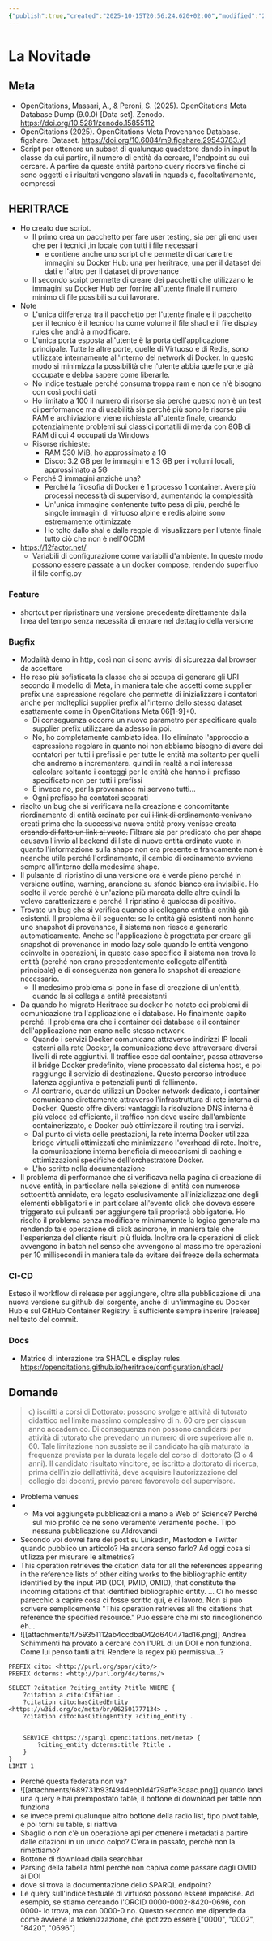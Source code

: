```yaml
---
{"publish":true,"created":"2025-10-15T20:56:24.620+02:00","modified":"2025-10-15T20:56:24.623+02:00","cssclasses":""}
---
```



# La Novitade

## Meta
- OpenCitations, Massari, A., & Peroni, S. (2025). OpenCitations Meta Database Dump (9.0.0) [Data set]. Zenodo. https://doi.org/10.5281/zenodo.15855112
- OpenCitations (2025). OpenCitations Meta Provenance Database. figshare. Dataset. https://doi.org/10.6084/m9.figshare.29543783.v1
- Script per ottenere un subset di qualunque quadstore dando in input la classe da cui partire, il numero di entità da cercare, l'endpoint su cui cercare. A partire da queste entità partono query ricorsive finché ci sono oggetti e i risultati vengono slavati in nquads e, facoltativamente, compressi

## HERITRACE

- Ho creato due script.
	- Il primo crea un pacchetto per fare user testing, sia per gli end user che per i tecnici ,in locale con tutti i file necessari
		- e contiene anche uno script che permette di caricare tre immagini su Docker Hub: una per heritrace, una per il dataset dei dati e l'altro per il dataset di provenance
	- Il secondo script permette di creare dei pacchetti che utilizzano le immagini su Docker Hub per fornire all'utente finale il numero minimo di file possibili su cui lavorare.
- Note
	- L'unica differenza tra il pacchetto per l'utente finale e il pacchetto per il tecnico è il tecnico ha come volume il file shacl e il file display rules che andrà a modificare.
	- L'unica porta esposta all'utente è la porta dell'applicazione principale. Tutte le altre porte, quelle di Virtuoso e di Redis, sono utilizzate internamente all'interno del network di Docker. In questo modo si minimizza la possibilità che l'utente abbia quelle porte già occupate e debba sapere come liberarle.
	- No indice testuale perché consuma troppa ram e non ce n'è bisogno con così pochi dati
	- Ho limitato a 100 il numero di risorse sia perché questo non è un test di performance ma di usabilità sia perché più sono le risorse più RAM e archiviazione viene richiesta all'utente finale, creando potenzialmente problemi sui classici portatili di merda con 8GB di RAM di cui 4 occupati da Windows
	- Risorse richieste:
		- RAM 530 MiB, ho approssimato a 1G
		- Disco: 3.2 GB per le immagini e 1.3 GB per i volumi locali, approssimato a 5G
	- Perché 3 immagini anziché una?
		- Perché la filosofia di Docker è 1 processo 1 container. Avere più processi necessità di supervisord, aumentando la complessità
		- Un'unica immagine contenente tutto pesa di più, perché le singole immagini di virtuoso alpine e redis alpine sono estremamente ottimizzate
		- Ho tolto dallo shal e dalle regole di visualizzare per l'utente finale tutto ciò che non è nell'OCDM
- https://12factor.net/
	- Variabili di configurazione come variabili d'ambiente. In questo modo possono essere passate a un docker compose, rendendo superfluo il file config.py

### Feature
- shortcut per ripristinare una versione precedente direttamente dalla linea del tempo senza necessità di entrare nel dettaglio della versione

### Bugfix

- Modalità demo in http, così non ci sono avvisi di sicurezza dal browser da accettare
- Ho reso più sofisticata la classe che si occupa di generare gli URI secondo il modello di Meta, in maniera tale che accetti come supplier prefix una espressione regolare che permetta di inizializzare i contatori anche per molteplici supplier prefix all'interno dello stesso dataset esattamente come in OpenCitations Meta 06[1-9]+0.
	- Di conseguenza occorre un nuovo parametro per specificare quale supplier prefix utilizzare da adesso in poi.
	- No, ho completamente cambiato idea. Ho eliminato l'approccio a espressione regolare in quanto noi non abbiamo bisogno di avere dei contatori per tutti i prefissi e per tutte le entità ma soltanto per quelli che andremo a incrementare. quindi in realtà a noi interessa calcolare soltanto i conteggi per le entità che hanno il prefisso specificato non per tutti i prefissi
	- E invece no, per la provenance mi servono tutti...
	- Ogni prefisso ha contatori separati
- risolto un bug che si verificava nella creazione e concomitante riordinamento di entità ordinate per cui ~~i link di ordinamento venivano creati prima che la successiva nuova entità proxy venisse creata creando di fatto un link al vuoto.~~ Filtrare sia per predicato che per shape causava l'invio al backend di liste di nuove entità ordinate vuote in quanto l'informazione sulla shape non era presente e francamente non è neanche utile perché l'ordinamento, il cambio di ordinamento avviene sempre all'interno della medesima shape.
- Il pulsante di ripristino di una versione ora è verde pieno perché in versione outline, warning, arancione su sfondo bianco era invisibile. Ho scelto il verde perché è un'azione più marcata delle altre quindi la volevo caratterizzare e  perché il ripristino è qualcosa di positivo.
- Trovato un bug che si verifica quando si collegano entità a entità già esistenti. Il problema è il seguente: se le entità già esistenti non hanno uno snapshot di provenance, il sistema non riesce a generarlo automaticamente. Anche se l'applicazione è progettata per creare gli snapshot di provenance in modo lazy solo quando le entità vengono coinvolte in operazioni, in questo caso specifico il sistema non trova le entità (perché non erano precedentemente collegate all'entità principale) e di conseguenza non genera lo snapshot di creazione necessario.
	- Il medesimo problema si pone in fase di creazione di un'entità, quando la si collega a entità preesistenti
- Da quando ho migrato Heritrace su docker ho notato dei problemi di comunicazione tra l'applicazione e i database. Ho finalmente capito perché. Il problema era che i container dei database e il container dell'applicazione non erano nello stesso network.
	- Quando i servizi Docker comunicano attraverso indirizzi IP locali esterni alla rete Docker, la comunicazione deve attraversare diversi livelli di rete aggiuntivi. Il traffico esce dal container, passa attraverso il bridge Docker predefinito, viene processato dal sistema host, e poi raggiunge il servizio di destinazione. Questo percorso introduce latenza aggiuntiva e potenziali punti di fallimento.
	- Al contrario, quando utilizzi un Docker network dedicato, i container comunicano direttamente attraverso l'infrastruttura di rete interna di Docker. Questo offre diversi vantaggi: la risoluzione DNS interna è più veloce ed efficiente, il traffico non deve uscire dall'ambiente containerizzato, e Docker può ottimizzare il routing tra i servizi.
	- Dal punto di vista delle prestazioni, la rete interna Docker utilizza bridge virtuali ottimizzati che minimizzano l'overhead di rete. Inoltre, la comunicazione interna beneficia di meccanismi di caching e ottimizzazioni specifiche dell'orchestratore Docker.
	- L'ho scritto nella documentazione
- Il problema di performance che si verificava nella pagina di creazione di nuove entità, in particolare nella selezione di entità con numerose sottoentità annidate, era legato esclusivamente all'inizializzazione degli elementi obbligatori e in particolare all'evento click che doveva essere triggerato sui pulsanti per aggiungere tali proprietà obbligatorie. Ho risolto il problema senza modificare minimamente la logica generale ma rendendo tale operazione di click asincrone, in maniera tale che l'esperienza del cliente risulti più fluida. Inoltre ora le operazioni di click avvengono in batch nel senso che avvengono al massimo tre operazioni per 10 millisecondi in maniera tale da evitare dei freeze della schermata

### CI-CD

Esteso il workflow di release per aggiungere, oltre alla pubblicazione di una nuova versione su github del sorgente, anche di un'immagine su Docker Hub e sul GitHub Container Registry. È sufficiente sempre inserire [release] nel testo del commit.

### Docs
   
- Matrice di interazione tra SHACL e display rules. https://opencitations.github.io/heritrace/configuration/shacl/

## Domande

> c) iscritti a corsi di Dottorato: possono svolgere attività di tutorato didattico nel limite massimo complessivo di n.
60 ore per ciascun anno accademico. Di conseguenza non possono candidarsi per attività di tutorato che prevedano un
numero di ore superiore alle n. 60. Tale limitazione non sussiste se il candidato ha già maturato la frequenza prevista
per la durata legale del corso di dottorato (3 o 4 anni). Il candidato risultato vincitore, se iscritto a dottorato di ricerca,
prima dell’inizio dell’attività, deve acquisire l’autorizzazione del collegio dei docenti, previo parere favorevole del
supervisore.
- Problema venues
- - Ma voi aggiungete pubblicazioni a mano a Web of Science? Perché sul mio profilo ce ne sono veramente veramente poche. Tipo nessuna pubblicazione su Aldrovandi
- Secondo voi dovrei fare dei post su Linkedin, Mastodon e Twitter quando pubblico un articolo? Ha ancora senso farlo? Ad oggi cosa si utilizza per misurare le altmetrics?
- This operation retrieves the citation data for all the references appearing in the reference lists of other citing works to the bibliographic entity identified by the input PID (DOI, PMID, OMID), that constitute the incoming citations of that identified bibliographic entity.
  ... Ci ho messo parecchio a capire cosa ci fosse scritto qui, e ci lavoro. Non si può scrivere semplicemente "This operation retrieves all the citations that reference the specified resource." Può essere che mi sto rincoglionendo eh...
- ![[attachments/f759351112ab4ccdba042d640471ad16.png]]
Andrea Schimmenti ha provato a cercare con l'URL di un DOI e non funziona. Come lui penso tanti altri. Rendere la regex più permissiva...?
```sparql
PREFIX cito: <http://purl.org/spar/cito/>
PREFIX dcterms: <http://purl.org/dc/terms/>

SELECT ?citation ?citing_entity ?title WHERE {
    ?citation a cito:Citation .
    ?citation cito:hasCitedEntity <https://w3id.org/oc/meta/br/062501777134> .
    ?citation cito:hasCitingEntity ?citing_entity .
    
    
    SERVICE <https://sparql.opencitations.net/meta> {
        ?citing_entity dcterms:title ?title .
    }
}
LIMIT 1
```
- Perché questa federata non va?
- ![[attachments/689731b93f4944ebb1d4f79affe3caac.png]] quando lanci una query e hai preimpostato table, il bottone di download per table non funziona
- se invece premi qualunque altro bottone della radio list, tipo pivot table, e poi torni su table, si riattiva
- Sbaglio o non c'è un operazione api per ottenere i metadati a partire dalle citazioni in un unico colpo? C'era in passato, perché non la rimettiamo?
- Bottone di download dalla searchbar
- Parsing della tabella html perché non capiva come passare dagli OMID ai DOI
- dove si trova la documentazione dello SPARQL endpoint?
- Le query sull'indice testuale di virtuoso possono essere imprecise. Ad esempio, se stiamo cercando l'ORCID 0000-0002-8420-0696, con 0000- lo trova, ma con 0000-0 no. Questo secondo me dipende da come avviene la tokenizzazione, che ipotizzo essere ["0000", "0002", "8420", "0696"]